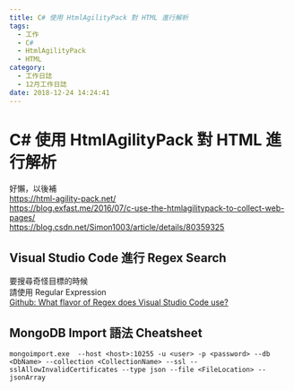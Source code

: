 ```yaml
---
title: C# 使用 HtmlAgilityPack 對 HTML 進行解析
tags:
  - 工作
  - C#
  - HtmlAgilityPack
  - HTML
category:
  - 工作日誌
  - 12月工作日誌
date: 2018-12-24 14:24:41
---
```

# C# 使用 HtmlAgilityPack 對 HTML 進行解析 #

好懶，以後補  
https://html-agility-pack.net/  
https://blog.exfast.me/2016/07/c-use-the-htmlagilitypack-to-collect-web-pages/  
https://blog.csdn.net/Simon1003/article/details/80359325  

## Visual Studio Code 進行 Regex Search ##

要搜尋奇怪目標的時候  
請使用 Regular Expression  
[Github: What flavor of Regex does Visual Studio Code use?](https://stackoverflow.com/questions/42179046/what-flavor-of-regex-does-visual-studio-code-use/42184299#42184299)  

## MongoDB Import 語法 Cheatsheet ##

```
mongoimport.exe  --host <host>:10255 -u <user> -p <password> --db <DbName> --collection <CollectionName> --ssl --sslAllowInvalidCertificates --type json --file <FileLocation> --jsonArray
```